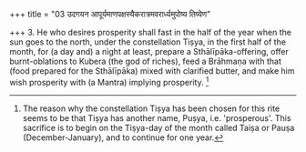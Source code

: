 +++
title = "03 उदगयन आपूर्यमाणपक्षस्यैकरात्रमवरार्ध्यमुपोष्य तिष्येण"

+++
3. He who desires prosperity shall fast in the half of the year when the sun goes to the north, under the constellation Tiṣya, in the first half of the month, for (a day and) a night at least, prepare a Sthālīpāka-offering, offer burnt-oblations to Kubera (the god of riches), feed a Brāhmaṇa with that (food prepared for the Sthālīpāka) mixed with clarified butter, and make him wish prosperity with (a Mantra) implying prosperity. [^2] 


[^2]:  The reason why the constellation Tiṣya has been chosen for this rite seems to be that Tiṣya has another name, Puṣya, i.e. 'prosperous'. This sacrifice is to begin on the Tiṣya-day of the month called Taiṣa or Pauṣa (December-January), and to continue for one year.
